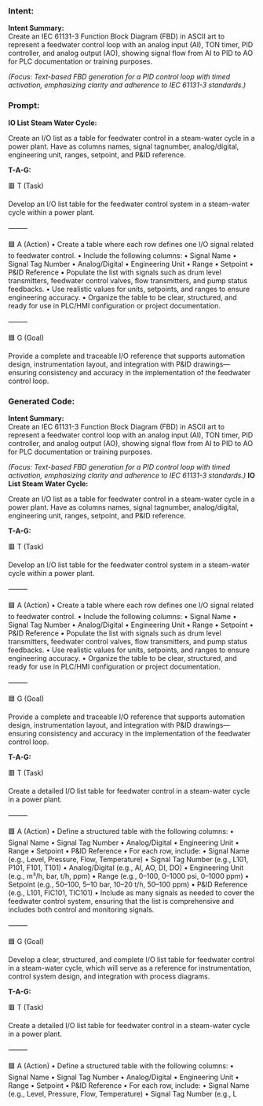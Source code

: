### Intent:
**Intent Summary:**  
Create an IEC 61131-3 Function Block Diagram (FBD) in ASCII art to represent a feedwater control loop with an analog input (AI), TON timer, PID controller, and analog output (AO), showing signal flow from AI to PID to AO for PLC documentation or training purposes.  

*(Focus: Text-based FBD generation for a PID control loop with timed activation, emphasizing clarity and adherence to IEC 61131-3 standards.)*

### Prompt:
**IO List Steam Water Cycle:**

Create an I/O list as a table for feedwater control in a steam-water cycle in a power plant. Have as columns names, signal tagnumber, analog/digital, engineering unit, ranges, setpoint, and P&ID reference.

**T-A-G:**

🟥 T (Task)

Develop an I/O list table for the feedwater control system in a steam-water cycle within a power plant.

⸻

🟩 A (Action)
	•	Create a table where each row defines one I/O signal related to feedwater control.
	•	Include the following columns:
	•	Signal Name
	•	Signal Tag Number
	•	Analog/Digital
	•	Engineering Unit
	•	Range
	•	Setpoint
	•	P&ID Reference
	•	Populate the list with signals such as drum level transmitters, feedwater control valves, flow transmitters, and pump status feedbacks.
	•	Use realistic values for units, setpoints, and ranges to ensure engineering accuracy.
	•	Organize the table to be clear, structured, and ready for use in PLC/HMI configuration or project documentation.

⸻

🟦 G (Goal)

Provide a complete and traceable I/O reference that supports automation design, instrumentation layout, and integration with P&ID drawings—ensuring consistency and accuracy in the implementation of the feedwater control loop.

### Generated Code:
**Intent Summary:**  
Create an IEC 61131-3 Function Block Diagram (FBD) in ASCII art to represent a feedwater control loop with an analog input (AI), TON timer, PID controller, and analog output (AO), showing signal flow from AI to PID to AO for PLC documentation or training purposes.  

*(Focus: Text-based FBD generation for a PID control loop with timed activation, emphasizing clarity and adherence to IEC 61131-3 standards.)*
**IO List Steam Water Cycle:**

Create an I/O list as a table for feedwater control in a steam-water cycle in a power plant. Have as columns names, signal tagnumber, analog/digital, engineering unit, ranges, setpoint, and P&ID reference.

**T-A-G:**

🟥 T (Task)

Develop an I/O list table for the feedwater control system in a steam-water cycle within a power plant.

⸻

🟩 A (Action)
	•	Create a table where each row defines one I/O signal related to feedwater control.
	•	Include the following columns:
	•	Signal Name
	•	Signal Tag Number
	•	Analog/Digital
	•	Engineering Unit
	•	Range
	•	Setpoint
	•	P&ID Reference
	•	Populate the list with signals such as drum level transmitters, feedwater control valves, flow transmitters, and pump status feedbacks.
	•	Use realistic values for units, setpoints, and ranges to ensure engineering accuracy.
	•	Organize the table to be clear, structured, and ready for use in PLC/HMI configuration or project documentation.

⸻

🟦 G (Goal)

Provide a complete and traceable I/O reference that supports automation design, instrumentation layout, and integration with P&ID drawings—ensuring consistency and accuracy in the implementation of the feedwater control loop.  

**T-A-G:**

🟥 T (Task)

Create a detailed I/O list table for feedwater control in a steam-water cycle in a power plant.

⸻

🟩 A (Action)
	•	Define a structured table with the following columns:
	•	Signal Name
	•	Signal Tag Number
	•	Analog/Digital
	•	Engineering Unit
	•	Range
	•	Setpoint
	•	P&ID Reference
	•	For each row, include:
	•	Signal Name (e.g., Level, Pressure, Flow, Temperature)
	•	Signal Tag Number (e.g., L101, P101, F101, T101)
	•	Analog/Digital (e.g., AI, AO, DI, DO)
	•	Engineering Unit (e.g., m³/h, bar, t/h, ppm)
	•	Range (e.g., 0–100, 0–1000 psi, 0–1000 ppm)
	•	Setpoint (e.g., 50–100, 5–10 bar, 10–20 t/h, 50–100 ppm)
	•	P&ID Reference (e.g., L101, FIC101, TIC101)
	•	Include as many signals as needed to cover the feedwater control system, ensuring that the list is comprehensive and includes both control and monitoring signals.

⸻

🟦 G (Goal)

Develop a clear, structured, and complete I/O list table for feedwater control in a steam-water cycle, which will serve as a reference for instrumentation, control system design, and integration with process diagrams.  

**T-A-G:**

🟥 T (Task)

Create a detailed I/O list table for feedwater control in a steam-water cycle in a power plant.

⸻

🟩 A (Action)
	•	Define a structured table with the following columns:
	•	Signal Name
	•	Signal Tag Number
	•	Analog/Digital
	•	Engineering Unit
	•	Range
	•	Setpoint
	•	P&ID Reference
	•	For each row, include:
	•	Signal Name (e.g., Level, Pressure, Flow, Temperature)
	•	Signal Tag Number (e.g., L
